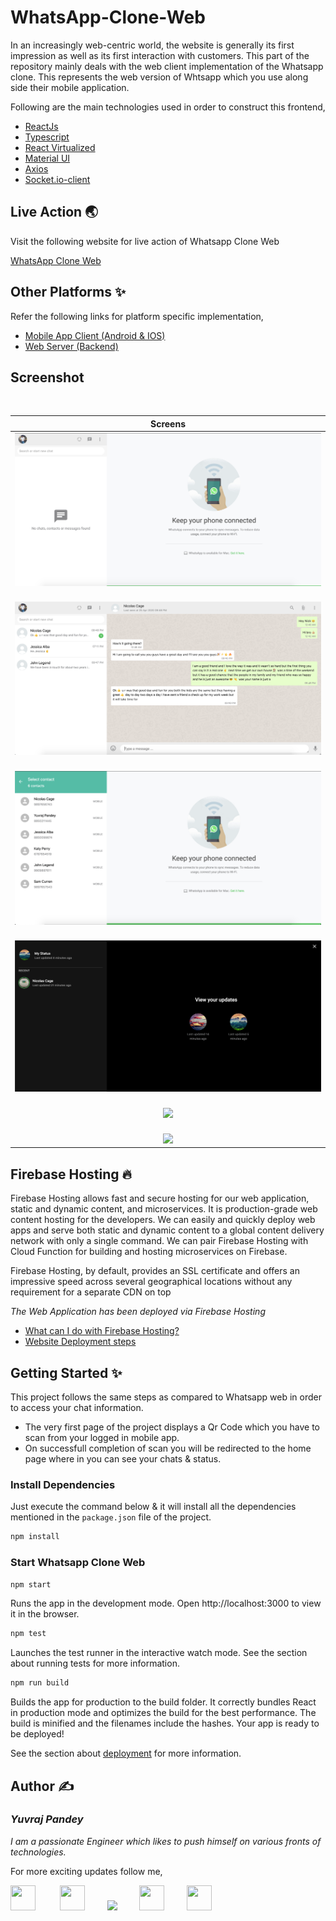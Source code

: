 # WhatsApp-Clone-Web 
In an increasingly web-centric world, the website is generally its first impression as well as its first interaction with customers. This part of the repository mainly deals with the web client implementation of the Whatsapp clone. This represents the web version of Whtsapp which you use along side their mobile application.

Following are the main technologies used in order to construct this frontend,
* <a href="https://reactjs.org/">ReactJs</a> 
* <a href="https://www.typescriptlang.org/">Typescript</a>
* <a href="https://github.com/bvaughn/react-virtualized">React Virtualized</a> 
* <a href="https://material-ui.com/">Material UI</a>
* <a href="https://github.com/axios/axios">Axios</a>
* <a href="https://socket.io/">Socket.io-client</a><br> 

## Live Action 🌏
Visit the following website for live action of Whatsapp Clone Web

<a href="https://whatsappclone-614cb.web.app/">WhatsApp Clone Web</a>


## Other Platforms ✨
Refer the following links for platform specific implementation,
* <a href="https://github.com/yuvraj24/WhatsApp-Clone/blob/master/app-client/README.md">Mobile App Client (Android & IOS)</a>
* <a href="https://github.com/yuvraj24/WhatsApp-Clone/blob/master/web-server/README.md">Web Server (Backend)</a>

## Screenshot
<br>

|          **Screens**                  |
| :-----------------------------------: |
| ![](../assets/wh_web1.png)            |<br>
| <br> ![](../assets/wh_web4.png)            |<br>
| <br> ![](../assets/wh_web2.png)            |<br>
| <br> ![](../assets/wh_web6.png)            |<br>
| <br> ![](../assets/wh_web7.png)            |<br>
| <br> ![](../assets/wh_web8.png)            |<br>

## Firebase Hosting 🔥
Firebase Hosting allows fast and secure hosting for our web application, static and dynamic content, and microservices. It is production-grade web content hosting for the developers. We can easily and quickly deploy web apps and serve both static and dynamic content to a global content delivery network with only a single command. We can pair Firebase Hosting with Cloud Function for building and hosting microservices on Firebase. 

Firebase Hosting, by default, provides an SSL certificate and offers an impressive speed across several geographical locations without any requirement for a separate CDN on top

*The Web Application has been deployed via Firebase Hosting*

* <a href="https://firebase.google.com/docs/hosting/use-cases">What can I do with Firebase Hosting?</a>
* <a href="https://firebase.google.com/docs/cli">Website Deployment steps</a>

## Getting Started ✨

This project follows the same steps as compared to Whatsapp web in order to access your chat information. 
* The very first page of the project displays a Qr Code which you have to scan from your logged in mobile app.
* On successfull completion of scan you will be redirected to the home page where in you can see your chats & status.

### Install Dependencies
Just execute the command below & it will install all the dependencies mentioned in the ```package.json``` file of the project.
```js
npm install
```

### Start Whatsapp Clone Web

```js
npm start
```
Runs the app in the development mode. Open http://localhost:3000 to view it in the browser.

```js
npm test
```
Launches the test runner in the interactive watch mode. See the section about running tests for more information.

```js
npm run build
```
Builds the app for production to the build folder. It correctly bundles React in production mode and optimizes the build for the best performance. The build is minified and the filenames include the hashes. Your app is ready to be deployed!

See the section about <a href="https://facebook.github.io/create-react-app/docs/deployment">deployment</a> for more information.
 

## Author  ✍️
### *Yuvraj Pandey*
*I am a passionate Engineer which likes to push himself on various fronts of technologies.*  

For more exciting updates follow me,

<a href="https://twitter.com/yuvrajpy24" target="_blank"><img src="https://github.com/yuvraj24/LiveSmashBar/blob/master/images/twitter.png" width="40" height="40"></a> &nbsp;&nbsp;&nbsp;&nbsp;&nbsp;&nbsp;&nbsp;&nbsp;&nbsp;<a href="https://www.linkedin.com/in/yuvraj24" target="_blank"><img src="https://github.com/yuvraj24/LiveSmashBar/blob/master/images/linkedin.png" width="40" height="40"></a>&nbsp;&nbsp;&nbsp;&nbsp;&nbsp;&nbsp;&nbsp;&nbsp;&nbsp;<a href="https://github.com/yuvraj24" target="_blank"><img src="https://github.com/yuvraj24/LiveSmashBar/blob/master/images/github.png" height="40"></a>&nbsp;&nbsp;&nbsp;&nbsp;&nbsp;&nbsp;&nbsp;&nbsp;&nbsp;<a href="https://medium.com/@yuvrajpandey24" target="_blank"><img src="https://github.com/yuvraj24/LiveSmashBar/blob/master/images/medium.png" width="40" height="40"></a>&nbsp;&nbsp;&nbsp;&nbsp;&nbsp;&nbsp;&nbsp;&nbsp;&nbsp;<a href="https://play.google.com/store/apps/developer?id=Yuvraj+Pandey"><img src="https://github.com/yuvraj24/LiveSmashBar/blob/master/images/playstore.png" width="40" height="40"></a>
